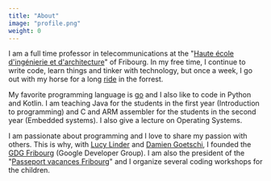 ```yaml
---
title: "About"
image: "profile.png"
weight: 0
---
```


I am a full time professor in telecommunications at the "[Haute école d'ingénierie et d'architecture](https://www.heia-fr.ch/)" of Fribourg. In my free time, I continue to write code, learn things and tinker with technology, but once a week, I go out with my horse for a long [ride](https://www.facebook.com/centre.equestre.corminboeuf/) in the forrest.

My favorite programming language is [go](https://golang.org/) and I also like to code in Python and Kotlin. I am teaching Java for the students in the first year (Introduction to programming) and C and ARM assembler for the students in the second year (Embedded systems). I also give a lecture on Operating Systems.

I am passionate about programming and I love to share my passion with others. This is why, with [Lucy Linder](https://plus.google.com/+LucyLinder) and [Damien Goetschi](https://plus.google.com/+DamienGoetschi), I founded the [GDG Fribourg](https://gdgfribourg.ch) (Google Developer Group). I am also the president of the "[Passeport vacances Fribourg](https://www.pvfr.ch/)" and I organize several coding workshops for the children.